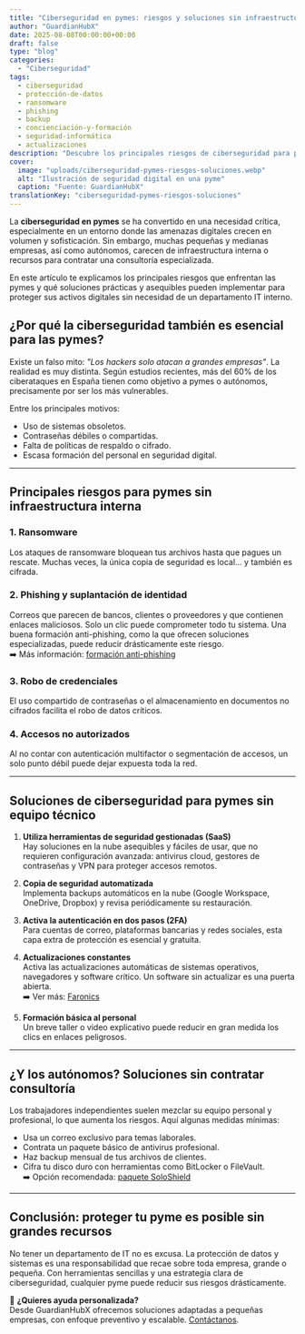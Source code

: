 ```yaml
---
title: "Ciberseguridad en pymes: riesgos y soluciones sin infraestructura interna"
author: "GuardianHubX"
date: 2025-08-08T00:00:00+00:00
draft: false
type: "blog"
categories:
  - "Ciberseguridad"
tags:
  - ciberseguridad
  - protección-de-datos
  - ransomware
  - phishing
  - backup
  - concienciación-y-formación
  - seguridad-informática
  - actualizaciones
description: "Descubre los principales riesgos de ciberseguridad para pymes sin equipo interno y cómo proteger tu negocio con soluciones asequibles y efectivas."
cover:
  image: "uploads/ciberseguridad-pymes-riesgos-soluciones.webp"
  alt: "Ilustración de seguridad digital en una pyme"
  caption: "Fuente: GuardianHubX"
translationKey: "ciberseguridad-pymes-riesgos-soluciones"
---
```


La **ciberseguridad en pymes** se ha convertido en una necesidad crítica, especialmente en un entorno donde las amenazas digitales crecen en volumen y sofisticación. Sin embargo, muchas pequeñas y medianas empresas, así como autónomos, carecen de infraestructura interna o recursos para contratar una consultoría especializada.

En este artículo te explicamos los principales riesgos que enfrentan las pymes y qué soluciones prácticas y asequibles pueden implementar para proteger sus activos digitales sin necesidad de un departamento IT interno.

## ¿Por qué la ciberseguridad también es esencial para las pymes?

Existe un falso mito: *"Los hackers solo atacan a grandes empresas"*. La realidad es muy distinta. Según estudios recientes, más del 60% de los ciberataques en España tienen como objetivo a pymes o autónomos, precisamente por ser los más vulnerables.

Entre los principales motivos:

- Uso de sistemas obsoletos.
- Contraseñas débiles o compartidas.
- Falta de políticas de respaldo o cifrado.
- Escasa formación del personal en seguridad digital.

---

## Principales riesgos para pymes sin infraestructura interna

### 1. Ransomware
Los ataques de ransomware bloquean tus archivos hasta que pagues un rescate. Muchas veces, la única copia de seguridad es local… y también es cifrada.

### 2. Phishing y suplantación de identidad
Correos que parecen de bancos, clientes o proveedores y que contienen enlaces maliciosos. Solo un clic puede comprometer todo tu sistema. Una buena formación anti-phishing, como la que ofrecen soluciones especializadas, puede reducir drásticamente este riesgo.  
➡️ Más información: [formación anti-phishing](https://guardianhubx.com/es/outkept/)

### 3. Robo de credenciales
El uso compartido de contraseñas o el almacenamiento en documentos no cifrados facilita el robo de datos críticos.

### 4. Accesos no autorizados
Al no contar con autenticación multifactor o segmentación de accesos, un solo punto débil puede dejar expuesta toda la red.

---

## Soluciones de ciberseguridad para pymes sin equipo técnico

1. **Utiliza herramientas de seguridad gestionadas (SaaS)**  
   Hay soluciones en la nube asequibles y fáciles de usar, que no requieren configuración avanzada: antivirus cloud, gestores de contraseñas y VPN para proteger accesos remotos.

2. **Copia de seguridad automatizada**  
   Implementa backups automáticos en la nube (Google Workspace, OneDrive, Dropbox) y revisa periódicamente su restauración.

3. **Activa la autenticación en dos pasos (2FA)**  
   Para cuentas de correo, plataformas bancarias y redes sociales, esta capa extra de protección es esencial y gratuita.

4. **Actualizaciones constantes**  
   Activa las actualizaciones automáticas de sistemas operativos, navegadores y software crítico. Un software sin actualizar es una puerta abierta.  
   ➡️ Ver más: [Faronics](https://guardianhubx.com/es/faronics/)

5. **Formación básica al personal**  
   Un breve taller o video explicativo puede reducir en gran medida los clics en enlaces peligrosos.

---

## ¿Y los autónomos? Soluciones sin contratar consultoría

Los trabajadores independientes suelen mezclar su equipo personal y profesional, lo que aumenta los riesgos. Aquí algunas medidas mínimas:

- Usa un correo exclusivo para temas laborales.
- Contrata un paquete básico de antivirus profesional.
- Haz backup mensual de tus archivos de clientes.
- Cifra tu disco duro con herramientas como BitLocker o FileVault.  
➡️ Opción recomendada: [paquete SoloShield](https://guardianhubx.com/es/soloshield/)

---

## Conclusión: proteger tu pyme es posible sin grandes recursos

No tener un departamento de IT no es excusa. La protección de datos y sistemas es una responsabilidad que recae sobre toda empresa, grande o pequeña. Con herramientas sencillas y una estrategia clara de ciberseguridad, cualquier pyme puede reducir sus riesgos drásticamente.

📌 **¿Quieres ayuda personalizada?**  
Desde GuardianHubX ofrecemos soluciones adaptadas a pequeñas empresas, con enfoque preventivo y escalable. [Contáctanos](https://guardianhubx.com/es/#contact).
